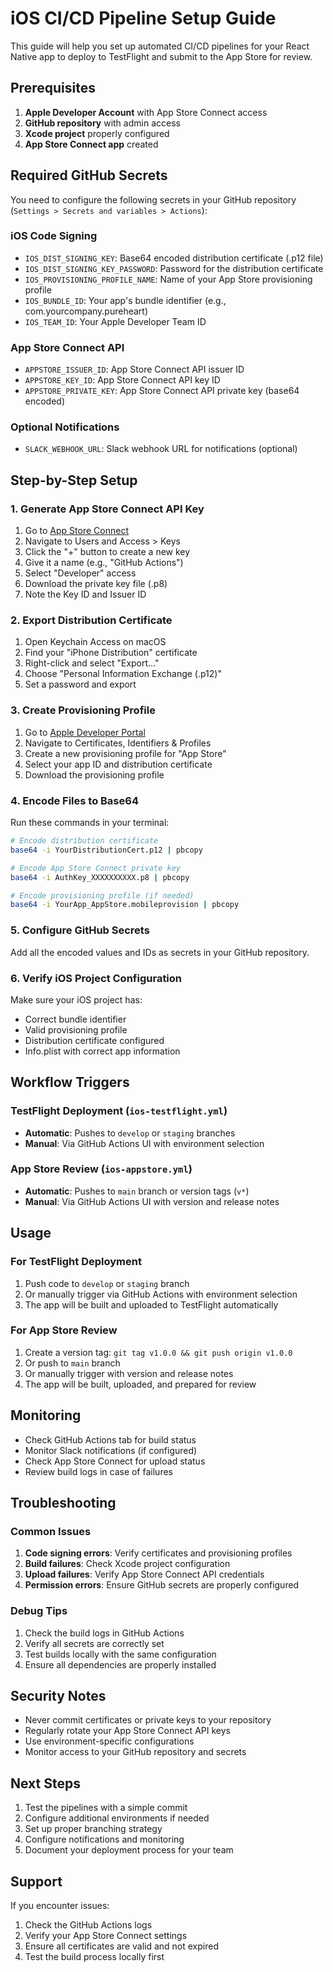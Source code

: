 # iOS CI/CD Pipeline Setup Guide

This guide will help you set up automated CI/CD pipelines for your React Native app to deploy to TestFlight and submit to the App Store for review.

## Prerequisites

1. **Apple Developer Account** with App Store Connect access
2. **GitHub repository** with admin access
3. **Xcode project** properly configured
4. **App Store Connect app** created

## Required GitHub Secrets

You need to configure the following secrets in your GitHub repository (`Settings > Secrets and variables > Actions`):

### iOS Code Signing
- `IOS_DIST_SIGNING_KEY`: Base64 encoded distribution certificate (.p12 file)
- `IOS_DIST_SIGNING_KEY_PASSWORD`: Password for the distribution certificate
- `IOS_PROVISIONING_PROFILE_NAME`: Name of your App Store provisioning profile
- `IOS_BUNDLE_ID`: Your app's bundle identifier (e.g., com.yourcompany.pureheart)
- `IOS_TEAM_ID`: Your Apple Developer Team ID

### App Store Connect API
- `APPSTORE_ISSUER_ID`: App Store Connect API issuer ID
- `APPSTORE_KEY_ID`: App Store Connect API key ID
- `APPSTORE_PRIVATE_KEY`: App Store Connect API private key (base64 encoded)

### Optional Notifications
- `SLACK_WEBHOOK_URL`: Slack webhook URL for notifications (optional)

## Step-by-Step Setup

### 1. Generate App Store Connect API Key

1. Go to [App Store Connect](https://appstoreconnect.apple.com)
2. Navigate to Users and Access > Keys
3. Click the "+" button to create a new key
4. Give it a name (e.g., "GitHub Actions")
5. Select "Developer" access
6. Download the private key file (.p8)
7. Note the Key ID and Issuer ID

### 2. Export Distribution Certificate

1. Open Keychain Access on macOS
2. Find your "iPhone Distribution" certificate
3. Right-click and select "Export..."
4. Choose "Personal Information Exchange (.p12)"
5. Set a password and export

### 3. Create Provisioning Profile

1. Go to [Apple Developer Portal](https://developer.apple.com)
2. Navigate to Certificates, Identifiers & Profiles
3. Create a new provisioning profile for "App Store"
4. Select your app ID and distribution certificate
5. Download the provisioning profile

### 4. Encode Files to Base64

Run these commands in your terminal:

```bash
# Encode distribution certificate
base64 -i YourDistributionCert.p12 | pbcopy

# Encode App Store Connect private key
base64 -i AuthKey_XXXXXXXXXX.p8 | pbcopy

# Encode provisioning profile (if needed)
base64 -i YourApp_AppStore.mobileprovision | pbcopy
```

### 5. Configure GitHub Secrets

Add all the encoded values and IDs as secrets in your GitHub repository.

### 6. Verify iOS Project Configuration

Make sure your iOS project has:
- Correct bundle identifier
- Valid provisioning profile
- Distribution certificate configured
- Info.plist with correct app information

## Workflow Triggers

### TestFlight Deployment (`ios-testflight.yml`)
- **Automatic**: Pushes to `develop` or `staging` branches
- **Manual**: Via GitHub Actions UI with environment selection

### App Store Review (`ios-appstore.yml`)
- **Automatic**: Pushes to `main` branch or version tags (`v*`)
- **Manual**: Via GitHub Actions UI with version and release notes

## Usage

### For TestFlight Deployment
1. Push code to `develop` or `staging` branch
2. Or manually trigger via GitHub Actions with environment selection
3. The app will be built and uploaded to TestFlight automatically

### For App Store Review
1. Create a version tag: `git tag v1.0.0 && git push origin v1.0.0`
2. Or push to `main` branch
3. Or manually trigger with version and release notes
4. The app will be built, uploaded, and prepared for review

## Monitoring

- Check GitHub Actions tab for build status
- Monitor Slack notifications (if configured)
- Check App Store Connect for upload status
- Review build logs in case of failures

## Troubleshooting

### Common Issues

1. **Code signing errors**: Verify certificates and provisioning profiles
2. **Build failures**: Check Xcode project configuration
3. **Upload failures**: Verify App Store Connect API credentials
4. **Permission errors**: Ensure GitHub secrets are properly configured

### Debug Tips

1. Check the build logs in GitHub Actions
2. Verify all secrets are correctly set
3. Test builds locally with the same configuration
4. Ensure all dependencies are properly installed

## Security Notes

- Never commit certificates or private keys to your repository
- Regularly rotate your App Store Connect API keys
- Use environment-specific configurations
- Monitor access to your GitHub repository and secrets

## Next Steps

1. Test the pipelines with a simple commit
2. Configure additional environments if needed
3. Set up proper branching strategy
4. Configure notifications and monitoring
5. Document your deployment process for your team

## Support

If you encounter issues:
1. Check the GitHub Actions logs
2. Verify your App Store Connect settings
3. Ensure all certificates are valid and not expired
4. Test the build process locally first
